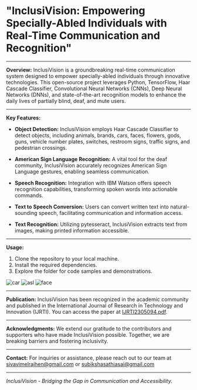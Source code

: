 # **"InclusiVision: Empowering Specially-Abled Individuals with Real-Time Communication and Recognition"**

---

**Overview:**
InclusiVision is a groundbreaking real-time communication system designed to empower specially-abled individuals through innovative technologies. This open-source project leverages Python, TensorFlow, Haar Cascade Classifier, Convolutional Neural Networks (CNNs), Deep Neural Networks (DNNs), and state-of-the-art recognition models to enhance the daily lives of partially blind, deaf, and mute users.

---

**Key Features:**

- **Object Detection:** InclusiVision employs Haar Cascade Classifier to detect objects, including animals, brands, cars, faces, flowers, gods, guns, vehicle number plates, switches, restroom signs, traffic signs, and pedestrian crossings.

- **American Sign Language Recognition:** A vital tool for the deaf community, InclusiVision accurately recognizes American Sign Language gestures, enabling seamless communication.

- **Speech Recognition:** Integration with IBM Watson offers speech recognition capabilities, transforming spoken words into actionable commands.

- **Text to Speech Conversion:** Users can convert written text into natural-sounding speech, facilitating communication and information access.

- **Text Recognition:** Utilizing pytesseract, InclusiVision extracts text from images, making printed information accessible.

---

**Usage:**

1. Clone the repository to your local machine.
2. Install the required dependencies.
3. Explore the folder for code samples and demonstrations.

![car](https://github.com/SivaVimel/InclusiVision-Empowering-Specially-Abled-Individuals-with-Real-Time-Communication-and-Recognition/assets/87802556/9e4d0186-acba-4f46-8acf-abd0fcc262e7)
![asl](https://github.com/SivaVimel/InclusiVision-Empowering-Specially-Abled-Individuals-with-Real-Time-Communication-and-Recognition/assets/87802556/7768a8ef-df9e-4b3c-80d7-99b061b40be3)
![face](https://github.com/SivaVimel/InclusiVision-Empowering-Specially-Abled-Individuals-with-Real-Time-Communication-and-Recognition/assets/87802556/904aecd8-9f0d-4955-9b7e-8c60719c7743)

---

**Publication:**
InclusiVision has been recognized in the academic community and published in the International Journal of Research in Technology and Innovation (IJRTI). You can access the paper at [IJRTI2305094.pdf](https://www.ijrti.org/papers/IJRTI2305094.pdf).

---

**Acknowledgments:**
We extend our gratitude to the contributors and supporters who have made InclusiVision possible. Together, we are breaking barriers and fostering inclusivity.

---

**Contact:**
For inquiries or assistance, please reach out to our team at sivavimelrajhen@gmail.com or subikshasathiasai@gmail.com

---

*InclusiVision - Bridging the Gap in Communication and Accessibility.*
